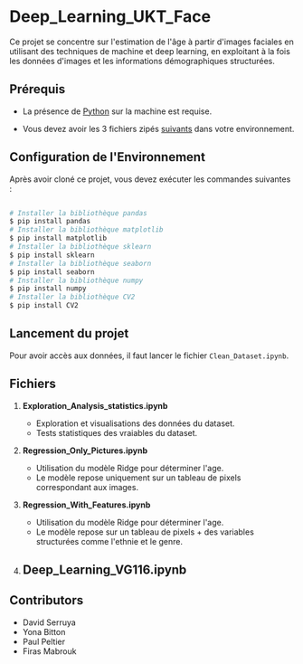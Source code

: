 # Deep_Learning_UKT_Face

Ce projet se concentre sur l'estimation de l'âge à partir d'images faciales en utilisant des techniques de machine et deep learning, en exploitant à la fois les données d'images et les informations démographiques structurées.

## Prérequis

- La présence de [Python](https://www.python.org/) sur la machine est requise.

- Vous devez avoir les 3 fichiers zipés [suivants](https://drive.google.com/drive/folders/1HROmgviy4jUUUaCdvvrQ8PcqtNg2jn3G) dans votre environnement.

## Configuration de l'Environnement

Après avoir cloné ce projet, vous devez exécuter les commandes suivantes :

```bash

# Installer la bibliothèque pandas
$ pip install pandas
# Installer la bibliothèque matplotlib
$ pip install matplotlib
# Installer la bibliothèque sklearn
$ pip install sklearn
# Installer la bibliothèque seaborn
$ pip install seaborn
# Installer la bibliothèque numpy
$ pip install numpy
# Installer la bibliothèque CV2
$ pip install CV2
```
## Lancement du projet

Pour avoir accès aux données, il faut lancer le fichier `Clean_Dataset.ipynb`.

## Fichiers

1. **Exploration_Analysis_statistics.ipynb**
   - Exploration et visualisations des données du dataset.
   - Tests statistiques des vraiables du dataset.

2. **Regression_Only_Pictures.ipynb**
   - Utilisation du modèle Ridge pour déterminer l'age. 
   - Le modèle repose uniquement sur un tableau de pixels correspondant aux images.

3. **Regression_With_Features.ipynb**
   - Utilisation du modèle Ridge pour déterminer l'age. 
   - Le modèle repose sur un tableau de pixels + des variables structurées comme l'ethnie et le genre.

4. **Deep_Learning_VG116.ipynb**
   - 

## Contributors

- David Serruya
- Yona Bitton
- Paul Peltier
- Firas Mabrouk
